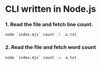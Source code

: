 # CLI written in Node.js

### 1. Read the file and fetch line count.

```bash
node `index.mjs` count -l  a.txt

```

### 2. Read the file and fetch word count 

```bash
node `index.mjs` count -w  a.txt

```